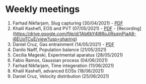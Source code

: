 # Weekly meetings
1. Farhad Nikfarjam, Slug capturing (30/04/2021) - [PDF](https://github.com/Ester2021/presentations/blob/main/weeklypresentations/Farhad_30_04_21.pdf)
2. Khalil Kashefi, EOS and PVT (07/05/2021) - [PDF](https://github.com/Ester2021/presentations/blob/main/weeklypresentations/PVT%20and%20flash%20calc%20-%207May2021.pptx) - [Recording] (https://drive.google.com/file/d/1Ab6bY4I8RoJjRsqinPjaA8-i6EUoTCuE/view?usp=sharing)
3. Daniel Cruz, Gas entrainment (14/05/2021) - [PDF](https://github.com/Ester2021/presentations/blob/main/weeklypresentations/A%20model%20for%20simulating%20gas%20bubble%20entrainment%20in%20short.pptx)
4. Danilo Naiff, Population balance (21/05/2021)
5. Cecilia Mageski, Experimental aparatus (28/05/2021)
6. Fabio Ramos, Gaussian process (04/06/2021)
7. Farhad Nikfarjam, Time integeration (11/06/2021)
8. Khalil Kashefi, advanced EOSs (18/06/2021)
9. Daniel Cruz, Velocity distribution (25/06/2021)
